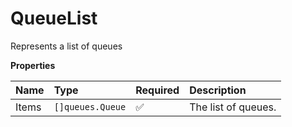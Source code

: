 # QueueList

Represents a list of queues

**Properties**

| Name  | Type             | Required | Description         |
| :---- | :--------------- | :------- | :------------------ |
| Items | `[]queues.Queue` | ✅       | The list of queues. |
